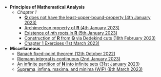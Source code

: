 - **Principles of Mathematical Analysis**
  - *Chapter 1*
    - [**Q** does not have the least-upper-bound-property (4th January 2023)](https://lew98.github.io/Mathematics/PMA/Chapter_1/Q_does_not_have_the_least_upper_bound_property.pdf)
    - [Archimedean property of **R** (4th January 2023)](https://lew98.github.io/Mathematics/PMA/Chapter_1/Archimedean_property_of_R.pdf)
    - [Existence of *n*th roots in **R** (5th January 2023)](https://lew98.github.io/Mathematics/PMA/Chapter_1/Existence_of_nth_roots_in_R.pdf)
    - [Construction of **R** from **Q** via Dedekind cuts (18th February 2023)](https://lew98.github.io/Mathematics/PMA/Chapter_1/Construction_of_R_from_Q_via_Dedekind_cuts.pdf)
    - [Chapter 1 Exercises (1st March 2023)](https://lew98.github.io/Mathematics/PMA/Chapter_1/PMA_Chapter_1_Exercises.pdf)
- **Miscellaneous**
  - [Banach fixed-point theorem (12th October 2022)](https://lew98.github.io/Mathematics/Miscellaneous/Banach_fixed_point_theorem.pdf)
  - [Riemann integral is continuous (2nd January 2023)](https://lew98.github.io/Mathematics/Miscellaneous/Riemann_integral_is_continuous.pdf)
  - [An infinite partition of **N** into infinite sets (31st January 2023)](https://lew98.github.io/Mathematics/Miscellaneous/An_infinite_partition_of_N_into_infinite_sets.pdf)
  - [Suprema, infima, maxima, and minima (WIP) (8th March 2023)](https://lew98.github.io/Mathematics/Miscellaneous/Suprema_infima_maxima_and_minima.pdf)